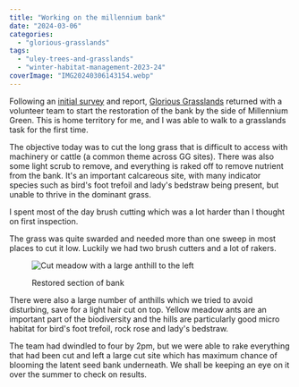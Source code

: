 ```yaml
---
title: "Working on the millennium bank"
date: "2024-03-06"
categories: 
  - "glorious-grasslands"
tags: 
  - "uley-trees-and-grasslands"
  - "winter-habitat-management-2023-24"
coverImage: "IMG20240306143154.webp"
---
```


Following an [initial survey](https://diary.uncountable.uk/2023/11/community-grasslands/) and report, [Glorious Grasslands](https://www.cotswoldsaonb.org.uk/looking-after/our-grasslands-projects/glorious-cotswolds-grasslands/) returned with a volunteer team to start the restoration of the bank by the side of Millennium Green. This is home territory for me, and I was able to walk to a grasslands task for the first time.

The objective today was to cut the long grass that is difficult to access with machinery or cattle (a common theme across GG sites). There was also some light scrub to remove, and everything is raked off to remove nutrient from the bank. It's an important calcareous site, with many indicator species such as bird's foot trefoil and lady's bedstraw being present, but unable to thrive in the dominant grass.

I spent most of the day brush cutting which was a lot harder than I thought on first inspection.

The grass was quite swarded and needed more than one sweep in most places to cut it low. Luckily we had two brush cutters and a lot of rakers.

<figure>

![Cut meadow with a large anthill to the left](images/IMG20240306143138-1024x576.webp)

<figcaption>

Restored section of bank

</figcaption>

</figure>

There were also a large number of anthills which we tried to avoid disturbing, save for a light hair cut on top. Yellow meadow ants are an important part of the biodiversity and the hills are particularly good micro habitat for bird's foot trefoil, rock rose and lady's bedstraw.

The team had dwindled to four by 2pm, but we were able to rake everything that had been cut and left a large cut site which has maximum chance of blooming the latent seed bank underneath. We shall be keeping an eye on it over the summer to check on results.
